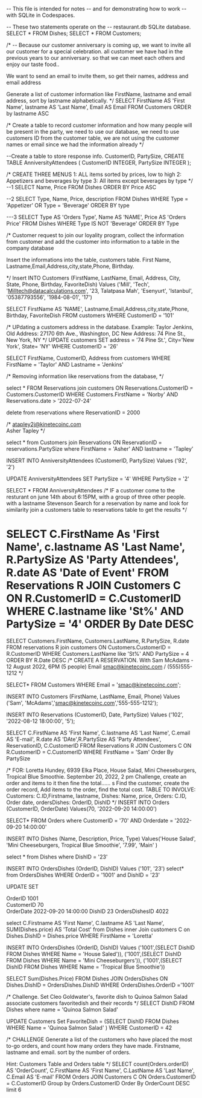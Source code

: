 -- This file is intended for notes
-- and for demonstrating how to work
-- with SQLite in Codespaces.

-- These two statements operate on the 
-- restaurant.db SQLite database.
SELECT * FROM Dishes;
SELECT * FROM Customers;

/*
-- Because our customer anniversary is coming up, we want to invite all our customer 
for a special celebration. all customer we have had in the previous years to our anniversary.
so that we can meet each others and enjoy our taste food.. 

We want to send an email to invite them, so get their names, address and email address

Generate a list of customer information like FirstName, lastname and email address, 
sort by lastname alphabetically.
*/
SELECT 
       FirstName AS 'First Name',
       lastname AS 'Last Name',
       Email AS Email
FROM Customers
ORDER by lastname ASC

/*
Create a table to record customer information and how many people will be present in the party, we need to use 
our database, we need to use customers ID from the customer table, we are not using the customer names or 
email since we had the information already
*/

--Create a table to store response info. CustomerID, PartySize,
CREATE TABLE AnniversityAttendees (
CustomerID INTEGER,
PartySize INTEGER
);

/*
CREATE THREE MENUS
1: ALL items sorted by prices, low to high
2: Appetizers and beverages by type
3: All items except beverages by type
*/
--1
SELECT 
       Name, Price
FROM Dishes
ORDER BY Price ASC

--2
SELECT Type, Name, Price, description
FROM Dishes
WHERE Type = 'Appetizer' OR Type = 'Beverage'
ORDER BY type

---3
SELECT
        Type AS 'Orders Type', Name AS 'NAME', 
        Price AS 'Orders Price'
FROM Dishes
WHERE Type IS NOT 'Beverage'
ORDER BY Type

/*
Customer request to join our loyality program, collect the information from customer and add the customer into 
information to a table in the company database

Insert the informations into the table, customers table. First Name, 
Lastname,Email,Address,city,state,Phone, Birthday.

*/
Insert INTO Customers (FirstName, LastName, Email, Address, City, State, Phone, Birthday, FavoriteDish) Values
('Mill', 'Tech', 'Milltech@datacalculations.com', '23, Talatpasa Mah', 'Esenyurt', 'Istanbul', '05387793556', '1984-08-01', '17')

SELECT FirstName AS 'NAME', Lastname,Email,Address,city,state,Phone, Birthday, FavoriteDish
FROM customers
WHERE CustomerID = '101'

/*
UPdating a customers address in the database. 
Example: Taylor Jenkins,
Old Address: 27170 6th Ave., Washington, DC
New Address: 74 Pine St., New York, NY
*/
UPDATE customers
SET  address = '74 Pine St.', 
     City='New York', 
     State= 'NY'
WHERE CustomerID = '26'

SELECT FirstName, CustomerID, Address
from customers
WHERE FirstName = 'Taylor' 
AND Lastname = 'Jenkins'

/*
Removing information like reservations from the database, 
*/

select *
  FROM Reservations
  join customers ON Reservations.CustomerID = Customers.CustomerID
  WHERE Customers.FirstName = 'Norby'
  AND Reservations.date > '2022-07-24'

delete from reservations where ReservationID = 2000

/*
atapley2j@kinetecoinc.com	
Asher Tapley
*/

select * 
from Customers 
join Reservations ON ReservationID = reservations.PartySize
where FirstName = 'Asher' AND lastname = 'Tapley'

INSERT INTO AnniversityAttendees (CustomerID, PartySize) Values ('92', '2')

UPDATE AnniversityAttendees
  SET PartySize = '4'
 WHERE PartySize = '2'

SELECT * FROM AnniversityAttendees
/*
IF a customer come to the resturant on june 14th about 6:15PM, with a group of three other people.
with a lastname Stevenson
Search for a reservation by name and look for similarity
join a customers table to reservations table to get the results
*/

SELECT 
        C.FirstName As 'First Name', c.lastname AS 'Last Name',
        R.PartySize AS 'Party Attendees', R.date AS 'Date of Event'
FROM Reservations R
JOIN Customers C ON R.CustomerID = C.CustomerID
WHERE C.lastname like 'St%' AND PartySize = '4'
ORDER By Date DESC
================================================================
SELECT
     Customers.FirstName, Customers.LastName, R.PartySize, R.date
FROM reservations R
join customers ON Customers.CustomerID = R.CustomerID
WHERE Customers.LastName like 'St%' 
AND PartySize = 4
ORDER BY R.Date DESC
/*
CREATE A RESERVATION.
With Sam McAdams - 12 August 2022, 6PM (5 people)
Email smac@kinetecoinc.com / (555)555-1212
*/

SELECT*
FROM Customers
WHERE Email = 'smac@kinetecoinc.com';

INSERT INTO Customers 
(FirstName, LastName, Email, Phone) Values
('Sam', 'McAdams','smac@kinetecoinc.com','555-555-1212');

INSERT INTO Reservations 
(CustomerID, Date, PartySize)
Values ('102', '2022-08-12 18:00:00', '5');

SELECT
       C.FirstName AS 'First Name', C.lastname AS 'Last Name', C.email AS 'E-mail',
       R.date AS 'DAte',R.PartySize AS 'Party Attendees', ReservationID, C.CustomerID
FROM Reservations R
JOIN  Customers C ON R.CustomerID = C.CustomerID
WHERE FirstName = 'Sam'
Order By PartySize 

/*
FOR: Loretta Hundey, 6939 Elka Place, House Salad,  Mini Cheeseburgers, Tropical Blue Smoothie.
         September 20, 2022, 2 pm
Challenge, create an order and items to it then fine the total......
s
     Find the customer, create the order record, Add items to the order, find the total cost.
TABLE TO INVOLVE: 
             Customers:  C.ID,Firstname, lastname,
             Dishes: Name, price,
             Orders: C.ID, Order date,
             ordersDishes: OrderID, DishID
*/
INSERT INTO Orders (CustomerID, OrderDate) 
      Values(70, '2022-09-20 14:00:00')

SELECT* 
FROM Orders
where CustomerID = '70' AND Orderdate = '2022-09-20 14:00:00'

INSERT INTO Dishes (Name, Description, Price, Type) 
       Values('House Salad', 'Mini Cheeseburgers, Tropical Blue Smoothie', '7.99', 'Main' )

select * 
from Dishes 
where DishID = '23'

INSERT INTO OrdersDishes (OrderID, DishID) 
        Values ('101', '23')
select* 
from OrdersDishes 
WHERE OrderID = '1001' and DishID = '23'

UPDATE
SET  


OrderID		1001	
CustomerID     70	
OrderDate  2022-09-20 14:00:00
DishID          23
OrdersDishesID  4022

select 
          C.Firstname AS 'First Name', C.lastname AS 'Last Name',
          SUM(Dishes.price) AS 'Total Cost' 
from Dishes
inner Join customers C on Dishes.DishID = Dishes.price
WHERE FirstName = 'Loretta'


INSERT INTO OrdersDishes (OrderID, DishID) 
       Values ('1001',(SELECT DishID FROM Dishes WHERE Name = 'House Saled')),
         ('1001',(SELECT DishID FROM Dishes WHERE Name = 'Mini Cheeseburgers')),
         ('1001',(SELECT DishID FROM Dishes WHERE Name = 'Tropical Blue Smoothie'))

SELECT 
     Sum(Dishes.Price)
FROM Dishes
JOIN OrdersDishes ON Dishes.DishID = OrdersDishes.DishID
WHERE OrdersDishes.OrderID ='1001'

/*  Challenge.
Set Cleo Goldwater's, favorite dish to Quinoa Salmon Salad
associate customers favoritedish and their records
*/
SELECT DishID
FROM Dishes
where name = 'Quinoa Salmon Salad'


UPDATE Customers
 Set FavoriteDish = (SELECT DishID FROM Dishes WHERE Name = 'Quinoa Salmon Salad' )
   WHERE CustomerID = 42

/* CHALLENGE
Generate a list of the customers who have placed the most to-go orders, and count how many orders they have made.
Firstname, lastname and email.
sort by the number of orders.

Hint: Customers Table and Orders table
*/
SELECT count(Orders.orderID) AS 'OrderCount', C.FirstName AS 'First Name', 
      C.LastName AS 'Last Name', C.Email AS 'E-mail'
FROM Orders
JOIN Customers C ON Orders.CustomerID = C.CustomerID
Group by Orders.CustomerID
Order By OrderCount DESC
limit 6
